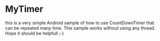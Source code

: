 # MyTimer
this is a very simple Android sample of how to use CountDownTimer that can be repeated many time.
This sample works without using any thread.
Hope it should be helpfull ;-)
